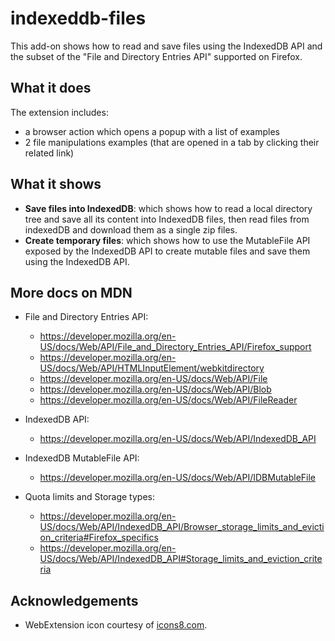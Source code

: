 # indexeddb-files

This add-on shows how to read and save files using the IndexedDB API and the subset of the "File and Directory Entries API" supported on Firefox.

## What it does ##

The extension includes:

* a browser action which opens a popup with a list of examples
* 2 file manipulations examples (that are opened in a tab by clicking their related link)

## What it shows ##

- **Save files into IndexedDB**: which shows how to read a local directory tree and save all its content into IndexedDB files, then read files from indexedDB and download them as a single zip files.
- **Create temporary files**: which shows how to use the MutableFile API exposed by the IndexedDB API to create mutable files and save them using the IndexedDB API.

## More docs on MDN ##

- File and Directory Entries API:
  * https://developer.mozilla.org/en-US/docs/Web/API/File_and_Directory_Entries_API/Firefox_support
  * https://developer.mozilla.org/en-US/docs/Web/API/HTMLInputElement/webkitdirectory
  * https://developer.mozilla.org/en-US/docs/Web/API/File
  * https://developer.mozilla.org/en-US/docs/Web/API/Blob
  * https://developer.mozilla.org/en-US/docs/Web/API/FileReader

- IndexedDB API:
  * https://developer.mozilla.org/en-US/docs/Web/API/IndexedDB_API

- IndexedDB MutableFile API:
  * https://developer.mozilla.org/en-US/docs/Web/API/IDBMutableFile

- Quota limits and Storage types:
  * https://developer.mozilla.org/en-US/docs/Web/API/IndexedDB_API/Browser_storage_limits_and_eviction_criteria#Firefox_specifics
  * https://developer.mozilla.org/en-US/docs/Web/API/IndexedDB_API#Storage_limits_and_eviction_criteria

## Acknowledgements

* WebExtension icon courtesy of [icons8.com](http://icons8.com).
